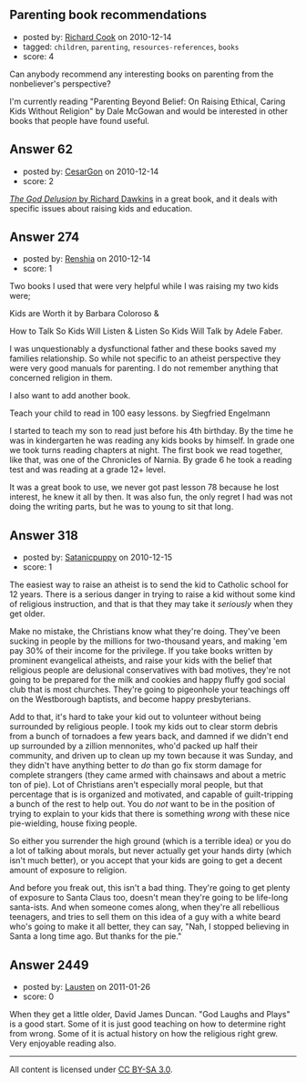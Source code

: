 ## Parenting book recommendations

- posted by: [Richard Cook](https://stackexchange.com/users/-1/65-richard-cook) on 2010-12-14
- tagged: `children`, `parenting`, `resources-references`, `books`
- score: 4

Can anybody recommend any interesting books on parenting from the nonbeliever's perspective?

I'm currently reading "Parenting Beyond Belief: On Raising Ethical, Caring Kids Without Religion" by Dale McGowan and would be interested in other books that people have found useful.


## Answer 62

- posted by: [CesarGon](https://stackexchange.com/users/-1/80-cesargon) on 2010-12-14
- score: 2

<a href="http://en.wikipedia.org/wiki/The_God_Delusion">*The God Delusion* by Richard Dawkins</a> in a great book, and it deals with specific issues about raising kids and education.


## Answer 274

- posted by: [Renshia](https://stackexchange.com/users/-1/184-renshia) on 2010-12-14
- score: 1

Two books I used that were very helpful while I was raising my two kids were;

Kids are Worth it by Barbara Coloroso &

How to Talk So Kids Will Listen & Listen So Kids Will Talk by Adele Faber.

I was unquestionably a dysfunctional father and these books saved my families relationship.
So while not specific to an atheist perspective they were very good manuals for parenting.
I do not remember anything that concerned religion in them.

I also want to add another book.

Teach your child to read in 100 easy lessons. by Siegfried Engelmann

I started to teach my son to read just before his 4th birthday. By the time he was in kindergarten he was reading any kids books by himself. In grade one we took turns reading chapters at night. The first book we read together, like that, was one of the Chronicles of Narnia. By grade 6 he took a reading test and was reading at a grade 12+ level.

It was a great book to use, we never got past lesson 78 because he lost interest, he knew it all by then. It was also fun, the only regret I had was not doing the writing parts, but he was to young to sit that long.



## Answer 318

- posted by: [Satanicpuppy](https://stackexchange.com/users/-1/169-satanicpuppy) on 2010-12-15
- score: 1

The easiest way to raise an atheist is to send the kid to Catholic school for 12 years. There is a serious danger in trying to raise a kid without some kind of religious instruction, and that is that they may take it *seriously* when they get older.

Make no mistake, the Christians know what they're doing. They've been sucking in people by the millions for two-thousand years, and making 'em pay 30% of their income for the privilege. If you take books written by prominent evangelical atheists, and raise your kids with the belief that religious people are delusional conservatives with bad motives, they're not going to be prepared for the milk and cookies and happy fluffy god social club that is most churches. They're going to pigeonhole your teachings off on the Westborough baptists, and become happy presbyterians.

Add to that, it's hard to take your kid out to volunteer without being surrounded by religious people. I took my kids out to clear storm debris from a bunch of tornadoes a few years back, and damned if we didn't end up surrounded by a zillion mennonites, who'd packed up half their community, and driven up to clean up my town because it was Sunday, and they didn't have anything better to *do* than go fix storm damage for complete strangers (they came armed with chainsaws and about a metric ton of pie). Lot of Christians aren't especially moral people, but that percentage that is is organized and motivated, and capable of guilt-tripping a bunch of the rest to help out. You do *not* want to be in the position of trying to explain to your kids that there is something *wrong* with these nice pie-wielding, house fixing people.

So either you surrender the high ground (which is a terrible idea) or you do a lot of talking about morals, but never actually get your hands dirty (which isn't much better), or you accept that your kids are going to get a decent amount of exposure to religion.

And before you freak out, this isn't a bad thing. They're going to get plenty of exposure to Santa Claus too, doesn't mean they're going to be life-long santa-ists. And when someone comes along, when they're all rebellious teenagers, and tries to sell them on this idea of a guy with a white beard who's going to make it all better, they can say, "Nah, I stopped believing in Santa a long time ago. But thanks for the pie."


## Answer 2449

- posted by: [Lausten](https://stackexchange.com/users/-1/584-lausten) on 2011-01-26
- score: 0

When they get a little older, David James Duncan. "God Laughs and Plays" is a good start. Some of it is just good teaching on how to determine right from wrong. Some of it is actual history on how the religious right grew. Very enjoyable reading also. 



---

All content is licensed under [CC BY-SA 3.0](https://creativecommons.org/licenses/by-sa/3.0/).
